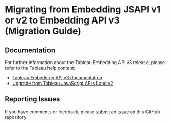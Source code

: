 # Migrating from Embedding JSAPI v1 or v2 to Embedding API v3 (Migration Guide)

## Documentation

For further information about the Tableau Embedding API v3 release, please refer to the Tableau help content:

* [Tableau Embedding API v3 documentation](https://help.tableau.com/current/api/embedding_api/en-us/index.html)
* [Upgrade from Tableau JavaScript API v1 and v2](https://help.tableau.com/current/api/embedding_api/en-us/docs/embedding_api_migration_guide.html)

## Reporting Issues

If you have comments or feedback, please submit an [Issue](https://github.com/tableau/embedding-api-v3-guide/issues) on this GitHub repository.
